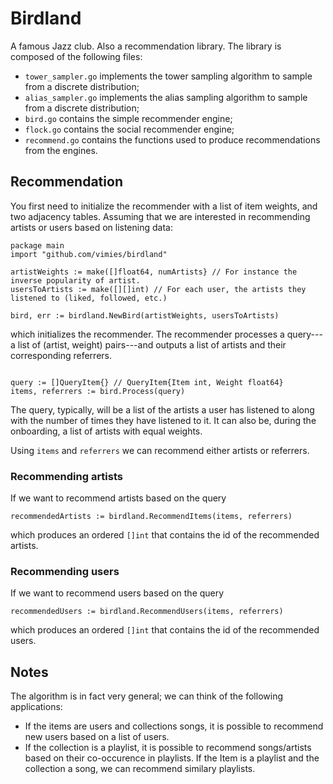 # Birdland

A famous Jazz club. Also a recommendation library. The library is composed of the following files:

- `tower_sampler.go` implements the tower sampling algorithm to sample from a discrete distribution;
- `alias_sampler.go` implements the alias sampling algorithm to sample from a discrete distribution;
- `bird.go` contains the simple recommender engine;
- `flock.go` contains the social recommender engine;
- `recommend.go` contains the functions used to produce recommendations from the engines.


## Recommendation

You first need to initialize the recommender with a list of item weights, and two adjacency tables. Assuming
that we are interested in recommending artists or users based on listening data:

```golang
package main
import "github.com/vimies/birdland"

artistWeights := make([]float64, numArtists} // For instance the inverse popularity of artist.
usersToArtists := make([][]int) // For each user, the artists they listened to (liked, followed, etc.)

bird, err := birdland.NewBird(artistWeights, usersToArtists)
```

which initializes the recommender. The recommender processes a query---a list of (artist, weight) pairs---and
outputs a list of artists and their corresponding referrers.

```golang

query := []QueryItem{} // QueryItem{Item int, Weight float64}
items, referrers := bird.Process(query)
```

The query, typically, will be a list of the artists a user has listened to along with the number of times they
have listened to it. It can also be, during the onboarding, a list of artists with equal weights. 

Using `items` and `referrers` we can recommend either artists or referrers.

### Recommending artists

If we want to recommend artists based on the query

```golang
recommendedArtists := birdland.RecommendItems(items, referrers)
```

which produces an ordered `[]int` that contains the id of the recommended artists. 

### Recommending users

If we want to recommend users based on the query

```golang
recommendedUsers := birdland.RecommendUsers(items, referrers)
```

which produces an ordered `[]int` that contains the id of the recommended users. 

## Notes

The algorithm is in fact very general; we can think of the following applications:

- If the items are users and collections songs, it is possible to recommend new users based on a list of
  users.
- If the collection is a playlist, it is possible to recommend songs/artists based on their co-occurence in
  playlists. If the Item is a playlist and the collection a song, we can recommend similary playlists.
